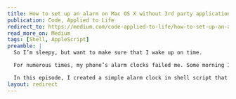 ```yaml
---
title: How to set up an alarm on Mac OS X without 3rd party applications
publication: Code, Applied to Life
redirect_to: https://medium.com/code-applied-to-life/how-to-set-up-an-alarm-on-mac-os-x-without-3rd-party-applications-168d12d5cedb
read_more_on: Medium
tags: [Shell, AppleScript]
preamble: |
  So I’m sleepy, but want to make sure that I wake up on time.

  For numerous times, my phone’s alarm clocks failed me. Some morning I wake up late with a notification, saying ‘missed alarm.’ My iPad, too. It would play the alarm song once before going completely silent.

  In this episode, I created a simple alarm clock in shell script that tells iTunes to start playing songs after a certain period of time passes.
layout: redirect
---
```


